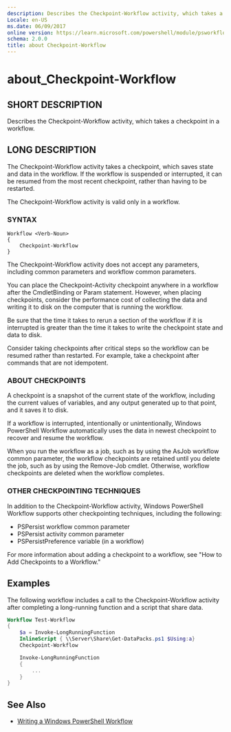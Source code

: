 ```yaml
---
description: Describes the Checkpoint-Workflow activity, which takes a checkpoint in a workflow.
Locale: en-US
ms.date: 06/09/2017
online version: https://learn.microsoft.com/powershell/module/psworkflow/about/about_checkpoint-workflow?view=powershell-5.1&WT.mc_id=ps-gethelp
schema: 2.0.0
title: about Checkpoint-Workflow
---
```


# about_Checkpoint-Workflow

## SHORT DESCRIPTION
Describes the Checkpoint-Workflow activity, which takes a checkpoint in a workflow.

## LONG DESCRIPTION

The Checkpoint-Workflow activity takes a checkpoint, which saves state and data in the workflow. If
the workflow is suspended or interrupted, it can be resumed from the most recent checkpoint, rather
than having to be restarted.

The Checkpoint-Workflow activity is valid only in a workflow.

### SYNTAX

```
Workflow <Verb-Noun>
{
    Checkpoint-Workflow
}
```

The Checkpoint-Workflow activity does not accept any parameters, including common parameters and
workflow common parameters.

You can place the Checkpoint-Activity checkpoint anywhere in a workflow after the CmdletBinding or
Param statement. However, when placing checkpoints, consider the performance cost of collecting the
data and writing it to disk on the computer that is running the workflow.

Be sure that the time it takes to rerun a section of the workflow if it is interrupted is greater
than the time it takes to write the checkpoint state and data to disk.

Consider taking checkpoints after critical steps so the workflow can be resumed rather than
restarted. For example, take a checkpoint after commands that are not idempotent.

### ABOUT CHECKPOINTS

A checkpoint is a snapshot of the current state of the workflow, including the current values of
variables, and any output generated up to that point, and it saves it to disk.

If a workflow is interrupted, intentionally or unintentionally, Windows PowerShell Workflow
automatically uses the data in newest checkpoint to recover and resume the workflow.

When you run the workflow as a job, such as by using the AsJob workflow common parameter, the
workflow checkpoints are retained until you delete the job, such as by using the Remove-Job cmdlet.
Otherwise, workflow checkpoints are deleted when the workflow completes.

### OTHER CHECKPOINTING TECHNIQUES

In addition to the Checkpoint-Workflow activity, Windows PowerShell Workflow supports other
checkpointing techniques, including the following:

- PSPersist workflow common parameter
- PSPersist activity common parameter
- PSPersistPreference variable (in a workflow)

For more information about adding a checkpoint to a workflow, see "How to Add Checkpoints to a
Workflow."

## Examples

The following workflow includes a call to the Checkpoint-Workflow activity after completing a
long-running function and a script that share data.

```powershell
Workflow Test-Workflow
{
    $a = Invoke-LongRunningFunction
    InlineScript { \\Server\Share\Get-DataPacks.ps1 $Using:a}
    Checkpoint-Workflow

    Invoke-LongRunningFunction
    {
        ...
    }
}
```

## See Also

- [Writing a Windows PowerShell Workflow](/previous-versions/powershell/scripting/developer/workflow/writing-a-windows-powershell-workflow)
